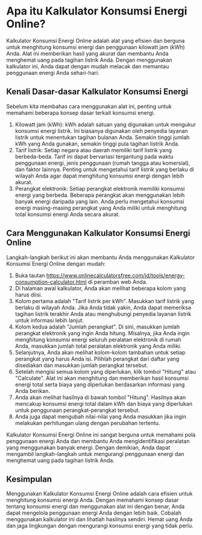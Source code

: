 Apa itu Kalkulator Konsumsi Energi Online?
==========================================

Kalkulator Konsumsi Energi Online adalah alat yang efisien dan berguna untuk menghitung konsumsi energi dan penggunaan kilowatt jam (kWh) Anda. Alat ini memberikan hasil yang akurat dan membantu Anda menghemat uang pada tagihan listrik Anda. Dengan menggunakan kalkulator ini, Anda dapat dengan mudah melacak dan memantau penggunaan energi Anda sehari-hari.

Kenali Dasar-dasar Kalkulator Konsumsi Energi
---------------------------------------------

Sebelum kita membahas cara menggunakan alat ini, penting untuk memahami beberapa konsep dasar terkait konsumsi energi.

1. Kilowatt jam (kWh): kWh adalah satuan yang digunakan untuk mengukur konsumsi energi listrik. Ini biasanya digunakan oleh penyedia layanan listrik untuk menentukan tagihan bulanan Anda. Semakin tinggi jumlah kWh yang Anda gunakan, semakin tinggi pula tagihan listrik Anda.
2. Tarif listrik: Setiap negara atau daerah memiliki tarif listrik yang berbeda-beda. Tarif ini dapat bervariasi tergantung pada waktu penggunaan energi, jenis penggunaan (rumah tangga atau komersial), dan faktor lainnya. Penting untuk mengetahui tarif listrik yang berlaku di wilayah Anda agar dapat menghitung konsumsi energi dengan lebih akurat.
3. Perangkat elektronik: Setiap perangkat elektronik memiliki konsumsi energi yang berbeda. Beberapa perangkat akan menggunakan lebih banyak energi daripada yang lain. Anda perlu mengetahui konsumsi energi masing-masing perangkat yang Anda miliki untuk menghitung total konsumsi energi Anda secara akurat.

Cara Menggunakan Kalkulator Konsumsi Energi Online
--------------------------------------------------

Langkah-langkah berikut ini akan membantu Anda menggunakan Kalkulator Konsumsi Energi Online dengan mudah:

1. Buka tautan <https://www.onlinecalculatorsfree.com/id/tools/energy-consumption-calculator.html> di peramban web Anda.
2. Di halaman awal kalkulator, Anda akan melihat beberapa kolom yang harus diisi.
3. Kolom pertama adalah "Tarif listrik per kWh". Masukkan tarif listrik yang berlaku di wilayah Anda. Jika Anda tidak yakin, Anda dapat memeriksa tagihan listrik terakhir Anda atau menghubungi penyedia layanan listrik untuk informasi lebih lanjut.
4. Kolom kedua adalah "Jumlah perangkat". Di sini, masukkan jumlah perangkat elektronik yang ingin Anda hitung. Misalnya, jika Anda ingin menghitung konsumsi energi seluruh peralatan elektronik di rumah Anda, masukkan jumlah total peralatan elektronik yang Anda miliki.
5. Selanjutnya, Anda akan melihat kolom-kolom tambahan untuk setiap perangkat yang harus Anda isi. Pilihlah perangkat dari daftar yang disediakan dan masukkan jumlah perangkat tersebut.
6. Setelah mengisi semua kolom yang diperlukan, klik tombol "Hitung" atau "Calculate". Alat ini akan menghitung dan memberikan hasil konsumsi energi total serta biaya yang diperlukan berdasarkan informasi yang Anda berikan.
7. Anda akan melihat hasilnya di bawah tombol "Hitung". Hasilnya akan mencakup konsumsi energi total dalam kWh dan biaya yang diperlukan untuk penggunaan perangkat-perangkat tersebut.
8. Anda juga dapat mengubah nilai-nilai yang Anda masukkan jika ingin melakukan perhitungan ulang dengan perubahan tertentu.

Kalkulator Konsumsi Energi Online ini sangat berguna untuk memahami pola penggunaan energi Anda dan membantu Anda mengidentifikasi peralatan yang menggunakan banyak energi. Dengan demikian, Anda dapat mengambil langkah-langkah untuk mengurangi penggunaan energi dan menghemat uang pada tagihan listrik Anda.

Kesimpulan
----------

Menggunakan Kalkulator Konsumsi Energi Online adalah cara efisien untuk menghitung konsumsi energi Anda. Dengan memahami konsep dasar tentang konsumsi energi dan menggunakan alat ini dengan benar, Anda dapat mengelola penggunaan energi Anda dengan lebih baik. Cobalah menggunakan kalkulator ini dan lihatlah hasilnya sendiri. Hemat uang Anda dan jaga lingkungan dengan mengurangi konsumsi energi yang tidak perlu.